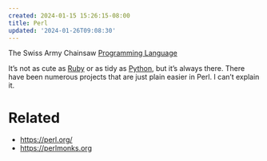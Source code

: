 ```yaml
---
created: 2024-01-15 15:26:15-08:00
title: Perl
updated: '2024-01-26T09:08:30'
---
```


The Swiss Army Chainsaw [Programming Language](Programming%20Language.md)

It’s not as cute as [Ruby](Ruby.md) or as tidy as [Python](Python.md), but it’s always there. There have been numerous projects that are just plain easier in Perl. I can’t explain it.

# Related

* https://perl.org/
* https://perlmonks.org